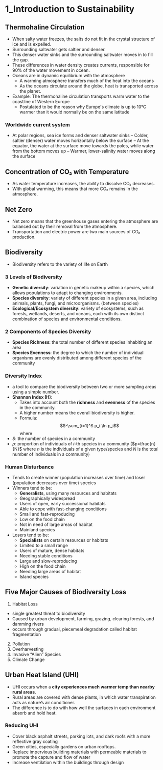 # 1_Introduction to Sustainability

## Thermohaline Circulation

- When salty water freezes, the salts do not fit in the crystal structure of ice and is expelled.
- Surrounding saltwater gets saltier and denser.
- This denser water sinks and the surrounding saltwater moves in to fill the gap.
- These differences in water density creates currents, responsible for 90% of the water movement in ocean.
- Oceans are in dynamic equilibrium with the atmosphere
  - A warming atmosphere transfers much of the heat into the oceans
  - As the oceans circulate around the globe, heat is transported across the planet.
- Example: The thermohaline circulation transports warm water to the coastline of Western Europe
  - Postulated to be the reason why Europe's climate is up to 10°C warmer than it would normally be on the same latitude

### Worldwide current system

- At polar regions, sea ice forms and denser saltwater sinks
  – Colder, saltier (denser) water moves horizontally below the surface
– At the equator, the water at the surface move towards the poles, while water from the bottom moves up
  – Warmer, lower-salinity water moves along the surface

## Concentration of CO₂ with Temperature

- As water temperature increases, the ability to dissolve CO₂ decreases.
- With global warming, this means that more CO₂ remains in the atmosphere.

## Net Zero

- Net zero means that the greenhouse gases entering the atmosphere are balanced out by their removal from the atmosphere.
- Transportation and electric power are two main sources of CO₂ production.

## Biodiversity

- Biodiversity refers to the variety of life on Earth

### 3 Levels of Biodiversity

- **Genetic diversity**: variation in genetic makeup within a species, which allows populations to adapt to changing environments.
- **Species diversity**: variety of different species in a given area, including animals, plants, fungi, and microorganisms. (between species)
- **Ecological/Ecosystem diversity**: variety of ecosystems, such as forests, wetlands, deserts, and oceans, each with its own distinct combination of species and environmental conditions.

### 2 Components of Species Diversity

- **Species Richness**: the total number of different species inhabiting an area
- **Species Evenness**: the degree to which the number of individual organisms are evenly distributed among different species of the community

### Diversity Index

- a tool to compare the biodiversity between two or more sampling areas using a simple number.
- **Shannon Index (H)**:
  - Takes into account both the **richness** and **evenness** of the species in the community.
  - A higher number means the overall biodiversity is higher.
  - Formula: $$-\sum_{i=1}^S p_i \ln p_i$$ where
- $S$: the number of species in a community
- $p$: proportion of individuals of $i$-th species in a community ($p=\frac{n}{N}$ where $n$ is the individuals of a given type/species and $N$ is the total number of individuals in a community)

### Human Disturbance

- Tends to create winner (population increases over time) and loser (population decreases over time) species
- Winners tend to be:
  - **Generalists**, using many resources and habitats
  - Geographically widespread
  - Users of open, early successional habitats
  - Able to cope with fast-changing conditions
  - Small and fast-reproducing
  - Low on the food chain
  - Not in need of large areas of habitat
  - Mainland species
- Losers tend to be:
  - **Specialists** on certain resources or habitats
  - Limited to a small range
  - Users of mature, dense habitats
  - Needing stable conditions
  - Large and slow-reproducing
  - High on the food chain
  - Needing large areas of habitat
  - Island species

## Five Major Causes of Biodiversity Loss

1. Habitat Loss

- single greatest threat to biodiversity
- Caused by urban development, farming, grazing, clearing forests, and damming rivers
- occurs through gradual, piecemeal degradation called habitat fragmentation

2. Pollution
3. Overharvesting
4. Invasive “Alien” Species
5. Climate Change

## Urban Heat Island (UHI)

- UHI occurs when a **city experiences much warmer temp than nearby rural areas**.
- Rural areas are covered with dense plants, in which water transpiration acts as nature’s air conditioner.
- The difference is to do with how well the surfaces in each environment absorb and hold heat.

### Reducing UHI

- Cover black asphalt streets, parking lots, and dark roofs with a more reflective gray coating
- Green cities, especially gardens on urban rooftops.
- Replace impervious building materials with permeable materials to promote the capture and flow of water
- Increase ventilation within the buildings through design
